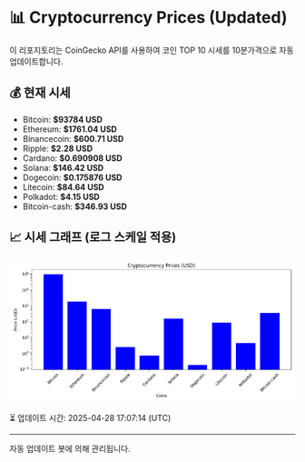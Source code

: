 
# 📊 Cryptocurrency Prices (Updated)

이 리포지토리는 CoinGecko API를 사용하여 코인 TOP 10 시세를 10분가격으로 자동 업데이트합니다.

## 💰 현재 시세
- Bitcoin: **$93784 USD**
- Ethereum: **$1761.04 USD**
- Binancecoin: **$600.71 USD**
- Ripple: **$2.28 USD**
- Cardano: **$0.690908 USD**
- Solana: **$146.42 USD**
- Dogecoin: **$0.175876 USD**
- Litecoin: **$84.64 USD**
- Polkadot: **$4.15 USD**
- Bitcoin-cash: **$346.93 USD**

## 📈 시세 그래프 (로그 스케일 적용)
![Crypto Prices](crypto_prices.png)

⏳ 업데이트 시간: 2025-04-28 17:07:14 (UTC)

---
자동 업데이트 봇에 의해 관리됩니다.
